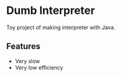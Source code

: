 # Dumb Interpreter
Toy project of making interpreter with Java.

## Features
- Very slow
- Very low efficiency
